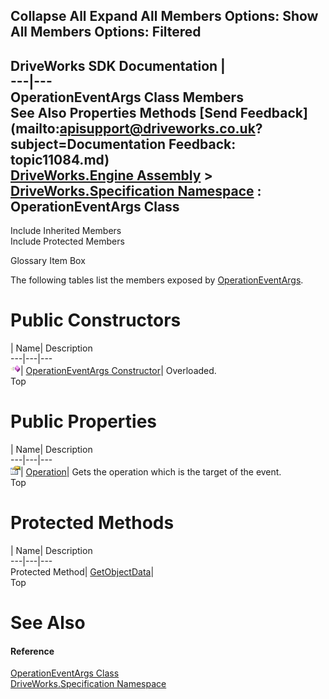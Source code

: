 Collapse All Expand All Members Options: Show All  Members Options: Filtered   
---  
DriveWorks SDK Documentation  |   
---|---  
OperationEventArgs Class Members   
See Also Properties Methods [Send Feedback](mailto:apisupport@driveworks.co.uk?subject=Documentation Feedback: topic11084.md)  
[DriveWorks.Engine Assembly](topic2156.md) > [DriveWorks.Specification Namespace](topic10764.md) : OperationEventArgs Class  
---  
  
Include Inherited Members    
Include Protected Members  


Glossary Item Box

The following tables list the members exposed by [OperationEventArgs](topic11084.md).

# Public Constructors

| Name| Description  
---|---|---  
![Public Constructor](dotnetimages/publicConstructor.gif)| [OperationEventArgs Constructor](topic11090.md)| Overloaded.   
Top

# Public Properties

| Name| Description  
---|---|---  
![Public Property](dotnetimages/publicProperty.gif)| [Operation](topic11094.md)| Gets the operation which is the target of the event.   
Top

# Protected Methods

| Name| Description  
---|---|---  
Protected Method| [GetObjectData](topic11093.md)|   
Top

# See Also

#### Reference

[OperationEventArgs Class](topic11084.md)   
[DriveWorks.Specification Namespace](topic10764.md)


